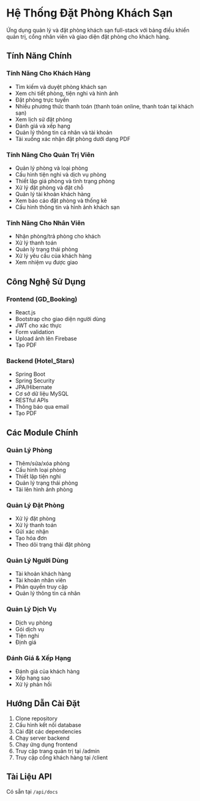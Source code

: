 # Hệ Thống Đặt Phòng Khách Sạn

Ứng dụng quản lý và đặt phòng khách sạn full-stack với bảng điều khiển quản trị, cổng nhân viên và giao diện đặt phòng cho khách hàng.

## Tính Năng Chính

### Tính Năng Cho Khách Hàng
- Tìm kiếm và duyệt phòng khách sạn
- Xem chi tiết phòng, tiện nghi và hình ảnh
- Đặt phòng trực tuyến
- Nhiều phương thức thanh toán (thanh toán online, thanh toán tại khách sạn)
- Xem lịch sử đặt phòng
- Đánh giá và xếp hạng
- Quản lý thông tin cá nhân và tài khoản
- Tải xuống xác nhận đặt phòng dưới dạng PDF

### Tính Năng Cho Quản Trị Viên
- Quản lý phòng và loại phòng
- Cấu hình tiện nghi và dịch vụ phòng
- Thiết lập giá phòng và tình trạng phòng
- Xử lý đặt phòng và đặt chỗ
- Quản lý tài khoản khách hàng
- Xem báo cáo đặt phòng và thống kê
- Cấu hình thông tin và hình ảnh khách sạn

### Tính Năng Cho Nhân Viên
- Nhận phòng/trả phòng cho khách
- Xử lý thanh toán
- Quản lý trạng thái phòng
- Xử lý yêu cầu của khách hàng
- Xem nhiệm vụ được giao

## Công Nghệ Sử Dụng

### Frontend (GD_Booking)
- React.js
- Bootstrap cho giao diện người dùng
- JWT cho xác thực
- Form validation
- Upload ảnh lên Firebase
- Tạo PDF

### Backend (Hotel_Stars)
- Spring Boot
- Spring Security 
- JPA/Hibernate
- Cơ sở dữ liệu MySQL
- RESTful APIs
- Thông báo qua email
- Tạo PDF

## Các Module Chính

### Quản Lý Phòng
- Thêm/sửa/xóa phòng
- Cấu hình loại phòng
- Thiết lập tiện nghi
- Quản lý trạng thái phòng
- Tải lên hình ảnh phòng

### Quản Lý Đặt Phòng
- Xử lý đặt phòng
- Xử lý thanh toán
- Gửi xác nhận
- Tạo hóa đơn
- Theo dõi trạng thái đặt phòng

### Quản Lý Người Dùng
- Tài khoản khách hàng
- Tài khoản nhân viên
- Phân quyền truy cập
- Quản lý thông tin cá nhân

### Quản Lý Dịch Vụ
- Dịch vụ phòng
- Gói dịch vụ
- Tiện nghi
- Định giá

### Đánh Giá & Xếp Hạng
- Đánh giá của khách hàng
- Xếp hạng sao
- Xử lý phản hồi

## Hướng Dẫn Cài Đặt

1. Clone repository
2. Cấu hình kết nối database
3. Cài đặt các dependencies
4. Chạy server backend
5. Chạy ứng dụng frontend
6. Truy cập trang quản trị tại /admin
7. Truy cập cổng khách hàng tại /client

## Tài Liệu API
Có sẵn tại `/api/docs`
